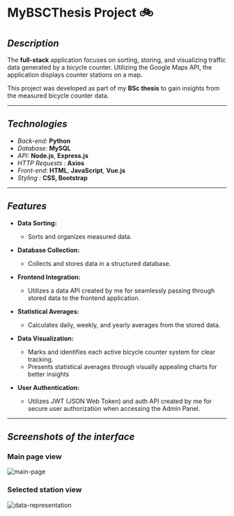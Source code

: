 
# MyBSCThesis Project 🚲

## *Description*

The **full-stack** application focuses on sorting, storing, and visualizing traffic data generated by a bicycle counter. Utilizing the Google Maps API, the application displays counter stations on a map.

This project was developed as part of my **BSc thesis** to gain insights from the measured bicycle counter data.

- - - -

## *Technologies*
- *Back-end:* **Python**
- *Database:* **MySQL**
- *API:* **Node.js**, **Express.js**
- *HTTP Requests :* **Axios**
- *Front-end:* **HTML**, **JavaScript**, **Vue.js**
- *Styling :* **CSS, Bootstrap**

- - - -

## *Features*

- **Data Sorting:**
  - Sorts and organizes measured data.

- **Database Collection:**
  - Collects and stores data in a structured database.

- **Frontend Integration:**
  - Utilizes a data API created by me for seamlessly passing through stored data to the frontend application.

- **Statistical Averages:**
  - Calculates daily, weekly, and yearly averages from the stored data.

- **Data Visualization:**
  - Marks and identifies each active bicycle counter system for clear tracking.
  - Presents statistical averages through visually appealing charts for better insights

- **User Authentication:**
  - Utilizes JWT (JSON Web Token) and auth API created by me for secure user authorization when accessing the Admin Panel.

- - - -

## *Screenshots of the interface*

### Main page view

![main-page](https://github.com/visontail/MyBSCThesis/assets/99392016/e632a049-6d9f-42b0-8123-e8feba87ab1b)

### Selected station view

![data-representation](https://github.com/visontail/MyBSCThesis/assets/99392016/9a596f60-038c-4de2-99ac-84630bedd4b6)
